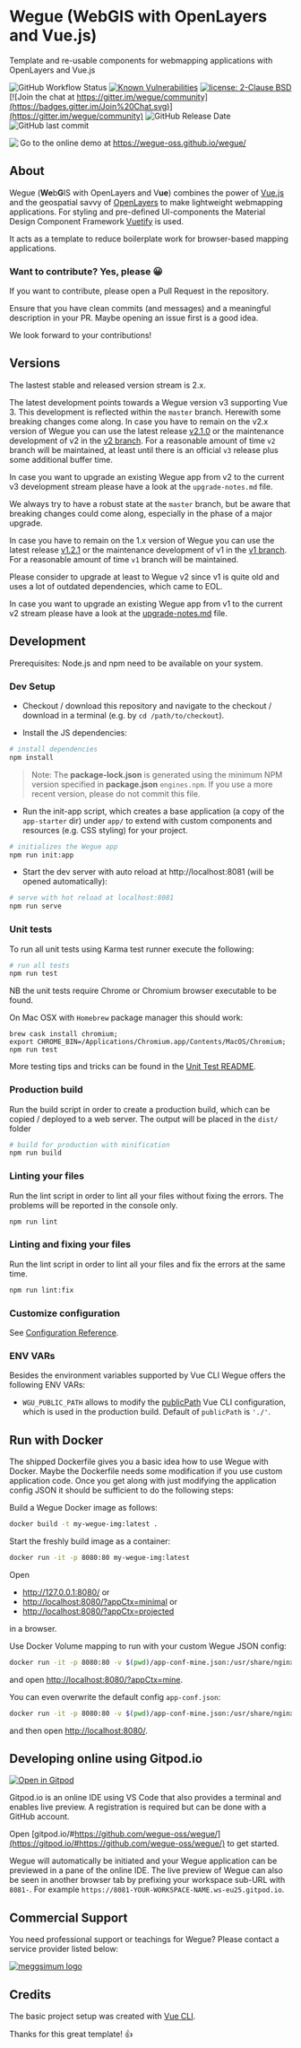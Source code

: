 # Wegue (WebGIS with OpenLayers and Vue.js)
Template and re-usable components for webmapping applications with OpenLayers and Vue.js

![GitHub Workflow Status](https://img.shields.io/github/actions/workflow/status/wegue-oss/wegue/ci-tests.yml?branch=master)
[![Known Vulnerabilities](https://snyk.io/test/github/wegue-oss/wegue/badge.svg)](https://snyk.io/test/github/wegue-oss/wegue)
[![license: 2-Clause BSD](https://img.shields.io/badge/license-2--Clause%20BSD-brightgreen.svg)](https://opensource.org/licenses/BSD-2-Clause)
[![Join the chat at https://gitter.im/wegue/community](https://badges.gitter.im/Join%20Chat.svg)](https://gitter.im/wegue/community)
![GitHub Release Date](https://img.shields.io/github/release-date/wegue-oss/wegue)
![GitHub last commit](https://img.shields.io/github/last-commit/wegue-oss/wegue)

<img align="left" style="padding-bottom: 20px;" src="screenshots/wegue-app-1.png" />

Go to the online demo at https://wegue-oss.github.io/wegue/

## About
Wegue (**We**b**G**IS with OpenLayers and V**ue**) combines the power of [Vue.js](https://vuejs.org/) and the geospatial savvy of [OpenLayers](https://openlayers.org) to make lightweight webmapping applications. For styling and pre-defined UI-components the Material Design
Component Framework [Vuetify](https://vuetifyjs.com/) is used.

It acts as a template to reduce boilerplate work for browser-based mapping applications.

### Want to contribute? Yes, please :grinning:
If you want to contribute, please open a Pull Request in the repository.

Ensure that you have clean commits (and messages) and a meaningful description in your PR. Maybe opening an issue first is a good idea.

We look forward to your contributions!

## Versions

The lastest stable and released version stream is 2.x.

The latest development points towards a Wegue version v3 supporting Vue 3. This development is reflected within the `master` branch.
Herewith some breaking changes come along. In case you have to remain on the v2.x version of Wegue you can use the latest release [v2.1.0](https://github.com/wegue-oss/wegue/releases/tag/v2.1.0) or the maintenance development of v2 in the [v2 branch](https://github.com/wegue-oss/wegue/tree/v2). For a reasonable amount of time `v2` branch will be maintained, at least until there is an official `v3` release plus some additional buffer time.

In case you want to upgrade an existing Wegue app from v2 to the current v3 development stream please have a look at the `upgrade-notes.md` file.

We always try to have a robust state at the `master` branch, but be aware that breaking changes could come along, especially in the phase of a major upgrade.

In case you have to remain on the 1.x version of Wegue you can use the latest release [v1.2.1](https://github.com/wegue-oss/wegue/releases/tag/v1.2.1) or the maintenance development of v1 in the [v1 branch](https://github.com/wegue-oss/wegue/tree/v1). For a reasonable amount of time `v1` branch will be maintained.

Please consider to upgrade at least to Wegue v2 since v1 is quite old and uses a lot of outdated dependencies, which came to EOL.

In case you want to upgrade an existing Wegue app from v1 to the current v2 stream please have a look at the [upgrade-notes.md](upgrade-notes.md) file.

## Development

Prerequisites: Node.js and npm need to be available on your system.

### Dev Setup

  - Checkout / download this repository and navigate to the   checkout / download in a terminal (e.g. by `cd /path/to/checkout`).

  - Install the JS dependencies:

``` bash
# install dependencies
npm install
```

> Note: The **package-lock.json** is generated using the minimum NPM version specified in **package.json** `engines.npm`. If you use a more recent version, please do not commit this file.

  - Run the init-app script, which creates a base application (a copy of the `app-starter` dir) under `app/` to extend with custom components and resources (e.g. CSS styling) for your project.

``` bash
# initializes the Wegue app
npm run init:app
```

  - Start the dev server with auto reload at http://localhost:8081 (will be opened automatically):

``` bash
# serve with hot reload at localhost:8081
npm run serve
```

### Unit tests

To run all unit tests using Karma test runner execute the following:

``` bash
# run all tests
npm run test
```

NB the unit tests require Chrome or Chromium browser executable to be found.

On Mac OSX with `Homebrew` package manager this should work:
```
brew cask install chromium;
export CHROME_BIN=/Applications/Chromium.app/Contents/MacOS/Chromium;
npm run test
```

More testing tips and tricks can be found in the [Unit Test README](test/README.md).

### Production build

Run the build script in order to create a production build, which can be copied / deployed to a web server. The output will be placed in the `dist/` folder

``` bash
# build for production with minification
npm run build
```

### Linting your files

Run the lint script in order to lint all your files without fixing the errors. The problems will be reported in the console only.

``` bash
npm run lint
```

### Linting and fixing your files

Run the lint script in order to lint all your files and fix the errors at the same time.

``` bash
npm run lint:fix
```

### Customize configuration

See [Configuration Reference](https://cli.vuejs.org/config/).

### ENV VARs

Besides the environment variables supported by Vue CLI Wegue offers the following ENV VARs:

- `WGU_PUBLIC_PATH` allows to modify the [publicPath](https://cli.vuejs.org/config/#publicpath) Vue CLI configuration, which is used in the production build. Default of `publicPath` is `'./'`.

## Run with Docker

The shipped Dockerfile gives you a basic idea how to use Wegue with Docker.
Maybe the Dockerfile needs some modification if you use custom application code.
Once you get along with just modifying the application config JSON it should be sufficient to do the following steps:

Build a Wegue Docker image as follows:

``` bash
docker build -t my-wegue-img:latest .
```

Start the freshly build image as a container:

``` bash
docker run -it -p 8080:80 my-wegue-img:latest
```

Open

- <http://127.0.0.1:8080/> or
- <http://localhost:8080/?appCtx=minimal> or
- <http://localhost:8080/?appCtx=projected>

in a browser.

Use Docker Volume mapping to run with your custom Wegue JSON config:

``` bash
docker run -it -p 8080:80 -v $(pwd)/app-conf-mine.json:/usr/share/nginx/html/static/app-conf-mine.json my-wegue-img:latest
```

and open <http://localhost:8080/?appCtx=mine>.

You can even overwrite the default config `app-conf.json`:

``` bash
docker run -it -p 8080:80 -v $(pwd)/app-conf-mine.json:/usr/share/nginx/html/static/app-conf.json my-wegue-img:latest
```

and then open <http://localhost:8080/>.

## Developing online using Gitpod.io

[![Open in Gitpod](https://gitpod.io/button/open-in-gitpod.svg)](https://gitpod.io/#https://github.com/wegue-oss/wegue/)

Gitpod.io is an online IDE using VS Code that also provides a terminal and enables live preview. A registration is required but can be done with a GitHub account.

Open [gitpod.io/#https://github.com/wegue-oss/wegue/](https://gitpod.io/#https://github.com/wegue-oss/wegue/) to get started.

Wegue will automatically be initiated and your Wegue application can be previewed in a pane of the online IDE. The live preview of Wegue can also be seen in another browser tab by prefixing your workspace sub-URL with `8081-`. For example  `https://8081-YOUR-WORKSPACE-NAME.ws-eu25.gitpod.io`.

## Commercial Support
You need professional support or teachings for Wegue? Please contact a service provider listed below:

[![meggsimum logo](https://meggsimum.de/img/logo.png "meggsimum")](https://meggsimum.de)

## Credits

The basic project setup was created with [Vue CLI](https://cli.vuejs.org).

Thanks for this great template! :+1:
